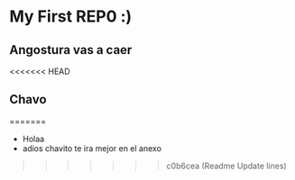 # My First REP0 :)
## Angostura vas a caer
<<<<<<< HEAD
## Chavo
=======
+ Holaa
+ adios chavito te ira mejor en el anexo
>>>>>>> c0b6cea (Readme Update lines)
